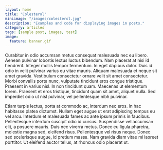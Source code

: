 ```yaml
---
layout: home 
title: "Colesterol"
miniimage: "/images/colesterol.jpg"
description: "Examples and code for displaying images in posts."
category: articles
tags: [sample post, images, test]
image:
  feature: banner.gif
---
```


Curabitur in odio accumsan metus consequat malesuada nec eu libero. Aenean pulvinar lobortis lectus luctus bibendum. Nam placerat at nisi id hendrerit. Integer mollis tempor fermentum. In eget dapibus dolor. Duis id odio in velit pulvinar varius eu vitae mauris. Aliquam malesuada et neque sit amet gravida. Vestibulum consectetur ornare velit sit amet consectetur. Morbi convallis porta nunc, vulputate tincidunt eros congue tristique. Praesent in varius nisl. In non tincidunt quam. Maecenas ut elementum lorem. Praesent et eros tristique, tincidunt quam sit amet, aliquet nulla. Sed imperdiet odio ut nisl pulvinar, vel pellentesque nibh pulvinar.

Etiam turpis lectus, porta at commodo ac, interdum nec eros. In hac habitasse platea dictumst. Nullam eget augue ut erat adipiscing tempus eu vel arcu. Interdum et malesuada fames ac ante ipsum primis in faucibus. Pellentesque interdum suscipit odio id cursus. Suspendisse vel accumsan elit, a posuere mauris. Duis nec viverra metus. Donec eu ligula pharetra, molestie magna sed, eleifend risus. Pellentesque vel risus neque. Donec sed scelerisque augue, id pretium massa. Nam gravida diam vitae mi laoreet porttitor. Ut eleifend auctor tellus, at rhoncus odio placerat ut.
